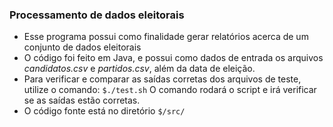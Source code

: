 ### Processamento de dados eleitorais

- Esse programa possui como finalidade gerar relatórios acerca de um conjunto de dados eleitorais
- O código foi feito em Java, e possui como dados de entrada os arquivos _candidatos.csv_ e _partidos.csv_, além da data de eleição.
- Para verificar e comparar as saídas corretas dos arquivos de teste, utilize o comando:
`$./test.sh`
O comando rodará o script e irá verificar se as saídas estão corretas.
- O código fonte está no diretório `$/src/`
